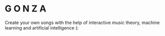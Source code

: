 # G O N Z A
Create your own songs with the help of interactive music theory, machine learning and artificial intelligence (:

